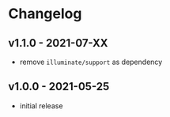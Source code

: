 # Changelog

## v1.1.0 - 2021-07-XX

- remove `illuminate/support` as dependency

## v1.0.0 - 2021-05-25

- initial release

